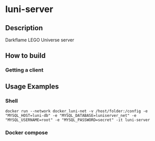 # luni-server
## Description
Darkflame LEGO Universe server
## How to build
### Getting a client

## Usage Examples
### Shell
```
docker run --network docker_luni-net -v /host/folder:/config -e "MYSQL_HOST=luni-db" -e "MYSQL_DATABASE=luniserver_net" -e "MYSQL_USERNAME=root" -e "MYSQL_PASSWORD=secret" -it luni-server
```
### Docker compose
